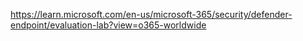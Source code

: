 https://learn.microsoft.com/en-us/microsoft-365/security/defender-endpoint/evaluation-lab?view=o365-worldwide